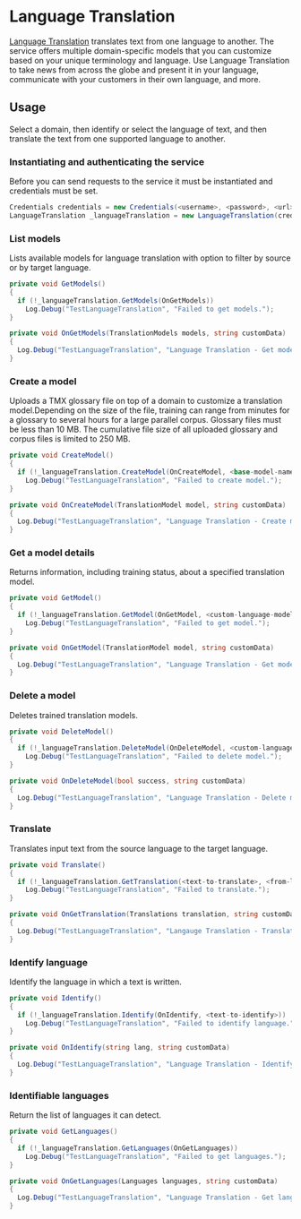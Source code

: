 # Language Translation

[Language Translation][language_Translation] translates text from one language to another. The service offers multiple domain-specific models that you can customize based on your unique terminology and language. Use Language Translation to take news from across the globe and present it in your language, communicate with your customers in their own language, and more.

## Usage
Select a domain, then identify or select the language of text, and then translate the text from one supported language to another.

### Instantiating and authenticating the service
Before you can send requests to the service it must be instantiated and credentials must be set.
```cs
Credentials credentials = new Credentials(<username>, <password>, <url>);
LanguageTranslation _languageTranslation = new LanguageTranslation(credentials);
```





### List models
Lists available models for language translation with option to filter by source or by target language.
```cs
private void GetModels()
{
  if (!_languageTranslation.GetModels(OnGetModels))
    Log.Debug("TestLanguageTranslation", "Failed to get models.");
}

private void OnGetModels(TranslationModels models, string customData)
{
  Log.Debug("TestLanguageTranslation", "Language Translation - Get models response: {0}", customData);
}
```





### Create a model
Uploads a TMX glossary file on top of a domain to customize a translation model.Depending on the size of the file, training can range from minutes for a glossary to several hours for a large parallel corpus. Glossary files must be less than 10 MB. The cumulative file size of all uploaded glossary and corpus files is limited to 250 MB.
```cs
private void CreateModel()
{
  if (!_languageTranslation.CreateModel(OnCreateModel, <base-model-name>, <custom-model-name>, <glossary-filepath>))
    Log.Debug("TestLanguageTranslation", "Failed to create model.");  
}

private void OnCreateModel(TranslationModel model, string customData)
{
  Log.Debug("TestLanguageTranslation", "Language Translation - Create model response: {0}", customData);
}
```





### Get a model details
Returns information, including training status, about a specified translation model.
```cs
private void GetModel()
{
  if (!_languageTranslation.GetModel(OnGetModel, <custom-language-model-id>))
    Log.Debug("TestLanguageTranslation", "Failed to get model.");
}

private void OnGetModel(TranslationModel model, string customData)
{
  Log.Debug("TestLanguageTranslation", "Language Translation - Get model response: {0}", customData);
}
```





### Delete a model
Deletes trained translation models.
```cs
private void DeleteModel()
{
  if (!_languageTranslation.DeleteModel(OnDeleteModel, <custom-language-model-id>))
    Log.Debug("TestLanguageTranslation", "Failed to delete model.");
}

private void OnDeleteModel(bool success, string customData)
{
  Log.Debug("TestLanguageTranslation", "Language Translation - Delete model response: success: {0}", success);
}
```





### Translate
Translates input text from the source language to the target language.
```cs
private void Translate()
{
  if (!_languageTranslation.GetTranslation(<text-to-translate>, <from-language>, <to-language>, OnGetTranslation))
    Log.Debug("TestLanguageTranslation", "Failed to translate.");
}

private void OnGetTranslation(Translations translation, string customData)
{
  Log.Debug("TestLanguageTranslation", "Langauge Translation - Translate Response: {0}", customData);
}
```




### Identify language
Identify the language in which a text is written.
```cs
private void Identify()
{
  if (!_languageTranslation.Identify(OnIdentify, <text-to-identify>))
    Log.Debug("TestLanguageTranslation", "Failed to identify language.");
}

private void OnIdentify(string lang, string customData)
{
  Log.Debug("TestLanguageTranslation", "Language Translation - Identify response: {0}", customData);
}
```





### Identifiable languages
Return the list of languages it can detect.
```cs
private void GetLanguages()
{
  if (!_languageTranslation.GetLanguages(OnGetLanguages))
    Log.Debug("TestLanguageTranslation", "Failed to get languages.");
}

private void OnGetLanguages(Languages languages, string customData)
{
  Log.Debug("TestLanguageTranslation", "Language Translation - Get languages response: {0}", customData);
}
```





[language_Translation]: https://www.ibm.com/watson/developercloud/language-translator.html
